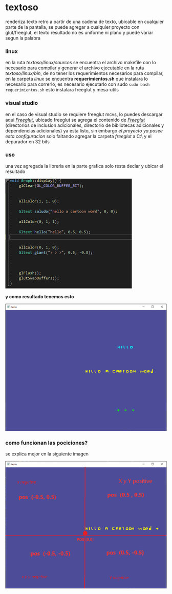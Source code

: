 # textoso

renderiza texto retro a partir de una cadena de texto, ubicable en cualquier parte de la pantalla, se puede agregar a cualquier proyecto con glut/freeglut, el texto resultado no es uniforme ni plano y puede variar segun la palabra


### linux

en la ruta _textoso/linux/sources_ se encuentra el archivo makefile con lo necesario  para compilar y generar el archivo ejecutable en la ruta _textoso/linux/bin_, de no tener los requerimientos necesarios para compilar, en la carpeta _linux_ se encuentra **requerimientos.sh** que instalara lo necesario para correrlo, es necesario ejecutarlo con sudo ```sudo bash requerimientos.sh``` esto instalara freeglut y mesa-utils

### visual studio

en el caso de visual studio se requiere freeglut mcvs, lo puedes descargar aqui [_Freeglut_](https://www.transmissionzero.co.uk/software/freeglut-devel/), ubicado freeglut se agrega el contenido de [_Freeglut_](https://www.transmissionzero.co.uk/software/freeglut-devel/) (directorios de inclusion adicionales, directorio de bibliotecas adicionales y dependencias adicionales) ya esta listo, sin embargo _el proyecto ya posee esta configuracion_ solo faltando agregar la carpeta _freeglut_ a C:\ y el depurador en 32 bits 

### uso
una vez agregada la libreria en la parte grafica solo resta declar y ubicar el resultado

 ![howuse](howuse.PNG?raw=true "Guiause")


**y como resultado tenemos esto**

 ![result](result.PNG?raw=true "Guiaresult")

### como funcionan las pociciones?

 se explica mejor en la siguiente imagen
 
 ![guia pos](guiaPos.png?raw=true "Guiapos")
 



